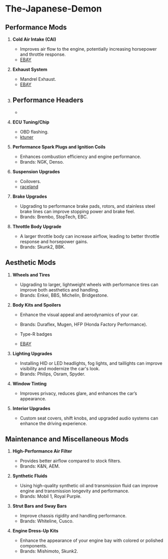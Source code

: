 # The-Japanese-Demon

## Performance Mods
1. **Cold Air Intake (CAI)**
   - Improves air flow to the engine, potentially increasing horsepower and throttle response.
   - [EBAY](https://www.ebay.com/itm/113214492608?fits=Year%3A2007%7CEngine+-+Liter_Display%3A3.0L%7CTrim%3AEX-L+Sedan+4-Door%7CModel%3AAccord%7CMake%3AHonda&_trkparms=amclksrc%3DITM%26aid%3D1110006%26algo%3DHOMESPLICE.SIM%26ao%3D1%26asc%3D265908%2C265303%2C265996%2C265705%26meid%3D7c4161f28c1e4368806e45e7a6c6fb7f%26pid%3D101875%26rk%3D4%26rkt%3D12%26sd%3D113000227187%26itm%3D113214492608%26pmt%3D1%26noa%3D0%26pg%3D2332490%26algv%3DSimplAMLv11WebTrimmedV3MskuWithLambda85KnnRecallV1V2V4ItemNrtInQueryAndCassiniVisualRankerAndBertRecallWithVMEV3EmbeddedAuctionsCPCAutoWithCassiniEmbRecallManual&_trksid=p2332490.c101875.m1851&itmprp=cksum%3A1132144926087c4161f28c1e4368806e45e7a6c6fb7f%7Cenc%3AAQAJAAABgP9d%252BMZSXlztIfYFu3kI%252B7ft0VcQix7rTrUVdiJwc2upzwLfM%252B2UEqu0ZqdXqu2qWe6up6s9MSEY%252BWikIwEh4xLkizL%252BG%252Fyhg6cdW4xfkbb75erVQBYYISNxGN1au%252BE0eJ778JYYSAyLJRupNiZky3B2UHpMsaEp7JRgW9fuueOszPlG9eCPE4mSzJx4EejjZE0v1xx3s4HgKujjhEB3s6nVSDUENkKqBcRmwHXYg7bQeQ6u%252FXgER9lQFvXBsPNVYWMHpe%252BUTkxnEzRSIm3SDwv2By5t5%252FVzw5hx64C1Ea9Peswflgu%252Flmn6xUkp3X%252Fqv8PyY%252F2ZJXXdpUF69A%252FKqpD0ghOyBT%252FD85QibZgx9ACTO6KuMVNN7T8RKqbgOPCj3bI2DcfzvOgTCKMuXuPH83xWzbqb%252FB4uwaGFNGRc8XAZYkPp5YNRw%252BDDrJwJ%252Feo%252BBICNa8tDIAP9VL3X6YNsozDQ4yJd%252BqtXARzg2uDLleDlgOzPwyPAMHoiag44fap7hg%253D%253D%7Campid%3APL_CLK%7Cclp%3A2332490&itmmeta=01HYST05KQTEKZ38SYCYS995WE)

2. **Exhaust System**
   - Mandrel Exhaust.
   - [EBAY](https://www.ebay.com/p/658888266?iid=375420204603&rt=nc&fitmentTarget=Year%3A2007%7CModel%3AAccord%7CMake%3AHonda)

3. **Performance Headers**
   -
   -   

5. **ECU Tuning/Chip**
   - OBD flashing.
   - [ktuner](https://ktuner.com/products/)

6. **Performance Spark Plugs and Ignition Coils**
   - Enhances combustion efficiency and engine performance.
   - Brands: NGK, Denso.

7. **Suspension Upgrades**
   - Coilovers.
   - [raceland](https://raceland.com/product/honda-accord-7th-gen-coilovers/)

8. **Brake Upgrades**
   - Upgrading to performance brake pads, rotors, and stainless steel brake lines can improve stopping power and brake feel.
   - Brands: Brembo, StopTech, EBC.

9. **Throttle Body Upgrade**
   - A larger throttle body can increase airflow, leading to better throttle response and horsepower gains.
   - Brands: Skunk2, BBK.

## Aesthetic Mods
1. **Wheels and Tires**
   - Upgrading to larger, lightweight wheels with performance tires can improve both aesthetics and handling.
   - Brands: Enkei, BBS, Michelin, Bridgestone.

2. **Body Kits and Spoilers**
   - Enhance the visual appeal and aerodynamics of your car.
   - Brands: Duraflex, Mugen, HFP (Honda Factory Performance).
  
   - Type-R badges
   - [EBAY](https://www.ebay.com/itm/126496366441?fits=Make%3AHonda&itmmeta=01HYSTDTJ2QAXMGZHYEADWED4Y&hash=item1d73c55f69%3Ag%3AItIAAOSw3stmTALN&itmprp=enc%3AAQAJAAAA4NaTGLbp9bjV60FsnWbTN3%2FVCYtjClNGcnHVkYxvfsxb2dwXPLqqGckDPcHMPpKlUIpYAGKAnvKkYGXEBZCLtaAe141v3DKSfLO%2FNQ19FJpg%2FeL35%2BUZ292gGT5fp8pAbQzM6cJBrzpEdCy7lAZpFFNYVJq9CkU9MnVCkr92%2BJ0dJXPkjnrSr0LGG2FxZ7OWor1bzML2Q5VEjlgQ5FTd7vHjG%2FQguqiaz7Di5vp8JZvBtaczuXxbem%2Bwes9%2BtOv45vTKe9ZzB6H0NxrbAmvkuMnZxtoZFKikjmvGpCHLu4tS%7Ctkp%3ABFBMjqm3uvZj&LH_BIN=1)

3. **Lighting Upgrades**
   - Installing HID or LED headlights, fog lights, and taillights can improve visibility and modernize the car's look.
   - Brands: Philips, Osram, Spyder.

4. **Window Tinting**
   - Improves privacy, reduces glare, and enhances the car’s appearance.

5. **Interior Upgrades**
   - Custom seat covers, shift knobs, and upgraded audio systems can enhance the driving experience.

## Maintenance and Miscellaneous Mods
1. **High-Performance Air Filter**
   - Provides better airflow compared to stock filters.
   - Brands: K&N, AEM.

2. **Synthetic Fluids**
   - Using high-quality synthetic oil and transmission fluid can improve engine and transmission longevity and performance.
   - Brands: Mobil 1, Royal Purple.

3. **Strut Bars and Sway Bars**
   - Improve chassis rigidity and handling performance.
   - Brands: Whiteline, Cusco.

4. **Engine Dress-Up Kits**
   - Enhance the appearance of your engine bay with colored or polished components.
   - Brands: Mishimoto, Skunk2.
